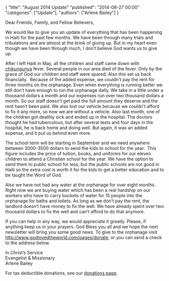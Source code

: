 {
  "title": "August 2014 Update"
  "published": "2014-08-27 00:00"
  "categories": ["Update"],
  "authors": ["Arlene Bailey"]
}

<p>
	Dear Friends, Family, and Fellow Believers,</p>
<p>
	We would like to give you an update of everything that has been happening in Haiti for the past few months. We have been through many trials and tribulations and are almost at the brink of giving up. But in my heart even though we have been through much, I don&rsquo;t believe God wants us to give up.</p>
<p>
	After I left Haiti in May, all the children and staff came down with <a href="http://www.cdc.gov/chikungunya/">chikungunya</a> fever. Several people in our area died of the fever. Only by the grace of God our children and staff were spared. Also this set us back financially.&nbsp; Because of the added expense, we couldn&rsquo;t pay the rent for three months on the orphanage. Even when everything is running better we still don&rsquo;t have enough to run the orphanage daily. We take in a little under a thousand dollars a month and our expenses run over two thousand dollars a month. So our staff doesn&rsquo;t get paid the full amount they deserve and the rent hasn&rsquo;t been paid. We also lost our vehicle because we couldn&rsquo;t afford to fix it any more, so now we are without a vehicle. Also last month, one of the children got deathly sick and ended up in the hospital. The doctors thought he had tuberculous, but after several tests and four days in the hospital, he is back home and doing well. But again, it was an added expense, and it put us behind even more.</p>
<p>
	The school term will be starting in September and we need anywhere between 3000-3500 dollars to send the kids to school for the year.&nbsp; This figure includes the price of tuition, books, and uniforms for our eleven children to attend a Christian school for the year. We have the option to send them to public school for less, but the public schools are not good in Haiti so the extra cost is worth it for the kids to get a better education and to be taught the Word of God.</p>
<p>
	Also we have not had any water at the orphanage for over eight months. Right now we are buying water which has been a real hardship on our workers who have to carry buckets of water for 15 people into the orphanage for baths and toilets. As long as we don&rsquo;t pay the rent, the landlord doesn&rsquo;t have money to fix the well. We have already spent over two thousand dollars to fix the well and can&rsquo;t afford to do that anymore.</p>
<p>
	If you can help in any way, we would appreciate it greatly. Please, if anything keep us in your prayers. God Bless you all and we hope the next newsletter will bring you some good news. To give to the orphanage visit <a href="/pages/donate">http://www.godlovedtheworld.com/pages/donate</a>, or you can send a check to the address below.</p>
<p>
	In Christ&rsquo;s Service<br />
	Evangelist &amp; Missionary<br />
	Arlene Bailey</p>
<p>

For tax deductible donations, see our [donations page](/pages/donate).
